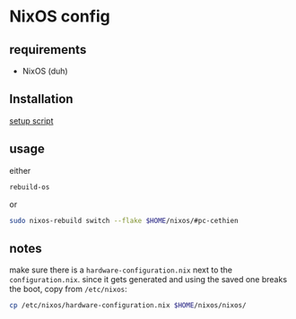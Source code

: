 # NixOS config

## requirements

- NixOS (duh)

## Installation

[setup script](https://github.com/cethien/setup)

## usage

either

```bash
rebuild-os
```

or

```bash
sudo nixos-rebuild switch --flake $HOME/nixos/#pc-cethien
```

## notes

make sure there is a `hardware-configuration.nix` next to the `configuration.nix`. since it gets generated and using the saved one breaks the boot, copy from `/etc/nixos`:

```bash
cp /etc/nixos/hardware-configuration.nix $HOME/nixos/nixos/
```
